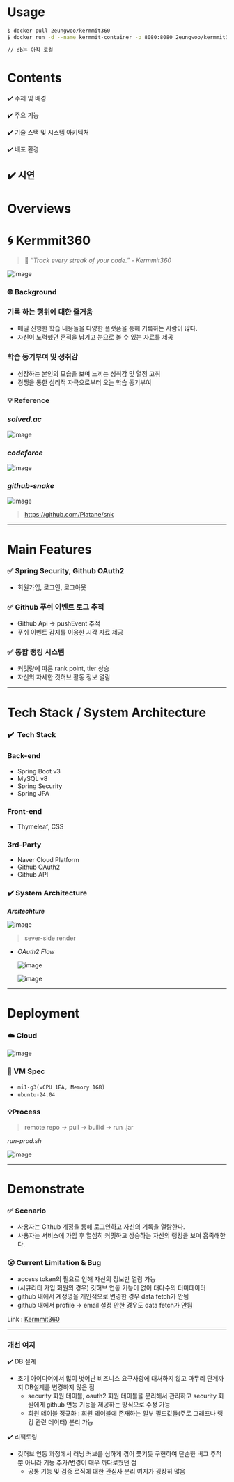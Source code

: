 # Usage
```bash
$ docker pull 2eungwoo/kermmit360
$ docker run -d --name kermmit-container -p 8080:8080 2eungwoo/kermmit360

// db는 아직 로컬
```

# Contents

✔️ 주제 및 배경

✔️ 주요 기능

✔️ 기술 스택 및 시스템 아키텍처

✔️ 배포 환경

✔️ 시연
---
# Overviews

# 🌀 Kermmit360

> 🐸 *“Track every streak of your code.”*      - *Kermmit360*
> 

![image](https://github.com/user-attachments/assets/5c6cc357-afe1-40ce-8ca1-35c13b0ff174)


### 🌐 Background

### 기록 하는 행위에 대한 즐거움

- 매일 진행한 학습 내용들을 다양한 플랫폼을 통해 기록하는 사람이 많다.
- 자신이 노력했던 흔적을 남기고 눈으로 볼 수 있는 자료를 제공

### 학습 동기부여 및 성취감

- 성장하는 본인의 모습을 보며 느끼는 성취감 및 열정 고취
- 경쟁을 통한 심리적 자극으로부터 오는 학습 동기부여

### 💡 Reference

### *solved.ac*

![image](https://github.com/user-attachments/assets/e254dfc5-bc59-4e83-a8a1-66f3f7803916)

### *codeforce*

![image](https://github.com/user-attachments/assets/1458047c-feef-45fd-a385-ca34f3a7241b)

### *github-snake*

![image](https://github.com/user-attachments/assets/888b1209-1e98-40d3-b9e6-71a7638b9750)

> https://github.com/Platane/snk
> 
---
# Main Features

### ✅ Spring Security, Github OAuth2

- 회원가입, 로그인, 로그아웃

### ✅ Github 푸쉬 이벤트 로그 추적

- Github Api → pushEvent 추적
- 푸쉬 이벤트 감지를 이용한 시각 자료 제공

### ✅ 통합 랭킹 시스템

- 커밋량에 따른 rank point, tier 상승
- 자신의 자세한 깃허브 활동 정보 열람
---
# Tech Stack / System Architecture

### ✔️  Tech Stack

### Back-end

- Spring Boot v3
- MySQL v8
- Spring Security
- Spring JPA

### Front-end

- Thymeleaf, CSS

### 3rd-Party

- Naver Cloud Platform
- Github OAuth2
- Github API

### ✔️ System Architecture

***Arcitechture***

![image](https://github.com/user-attachments/assets/674cdea7-c7eb-47cd-998a-286df07dc792)

> sever-side render
> 

- *OAuth2 Flow*
    
    ![image](https://github.com/user-attachments/assets/6877c25b-ce4d-4d13-8bd8-311f77bd6378)
    
    ![image](https://github.com/user-attachments/assets/9fe4cf36-063f-456b-aa34-bb59fd161c0c)
    
---
# Deployment

### ☁️ Cloud

![image](https://github.com/user-attachments/assets/81e936ad-aba7-4cf2-a32e-2fc93e0a00e1)

### 📠 VM Spec

- `mi1-g3(vCPU 1EA, Memory 1GB)`
- `ubuntu-24.04`

### 💡Process

> remote repo → pull → builid → run .jar
> 

*run-prod.sh*

![image](https://github.com/user-attachments/assets/1a109aa5-4adf-425e-beca-afc49370dbf8)

---
# Demonstrate



### ✅ Scenario

- 사용자는 Github 계정을 통해 로그인하고 자신의 기록을 열람한다.
- 사용자는 서비스에 가입 후 열심히 커밋하고 상승하는 자신의 랭킹을 보며 흡족해한다.

### 😮 Current Limitation & Bug

- access token의 필요로 인해 자신의 정보만 열람 가능
- (시큐리티 가입 회원의 경우) 깃허브 연동 기능이 없어 대다수의 더미데이터
- github 내에서 계정명을 개인적으로 변경한 경우 data fetch가 안됨
- github 내에서 profile → email 설정 안한 경우도 data fetch가 안됨

Link : [Kermmit360](http://175.45.204.118:8081/auth/signin) 

---

### 개선 여지

✔️ DB 설계
- 초기 아이디어에서 많이 벗어난 비즈니스 요구사항에 대처하지 않고 마무리 단계까지 DB설계를 변경하지 않은 점
    - security 회원 테이블, oauth2 회원 테이블을 분리해서 관리하고 security 회원에게 github 연동 기능을 제공하는 방식으로 수정 가능
    - 회원 테이블 정규화 : 회원 테이블에 존재하는 일부 필드값들(주로 그래프나 랭킹 관련 데이터) 분리 가능


✔️ 리팩토링
- 깃허브 연동 과정에서 러닝 커브를 심하게 겪어 쫓기듯 구현하여 단순한 버그 추적 뿐 아니라 기능 추가/변경이 매우 까다로웠던 점
    - 공통 기능 및 검증 로직에 대한 관심사 분리 여지가 굉장히 많음
  

